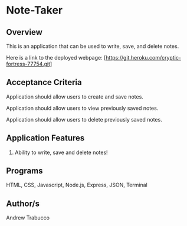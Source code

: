 # Note-Taker

## Overview
This is an application that can be used to write, save, and delete notes.

Here is a link to the deployed webpage: [https://git.heroku.com/cryptic-fortress-77754.git]

## Acceptance Criteria

Application should allow users to create and save notes.

Application should allow users to view previously saved notes.

Application should allow users to delete previously saved notes.

## Application Features
1) Ability to write, save and delete notes! 

## Programs 
HTML, CSS, Javascript, Node.js, Express, JSON, Terminal

## Author/s
Andrew Trabucco
